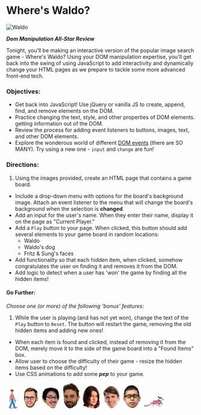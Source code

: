 # Where's Waldo?
![Waldo](http://i.giphy.com/cTNGSvoW2YkxO.gif)

***Dom Manipulation All-Star Review***

Tonight, you'll be making an interactive version of the popular image search game - Where's Waldo? Using your DOM manipulation expertise, you'll get back into the swing of using JavaScript to add interactivity and dynamically change your HTML pages as we prepare to tackle some more advanced front-end tech.

### Objectives:

- Get back into JavaScript! Use jQuery or vanilla JS to create, append, find, and remove elements on the DOM.
- Practice changing the text, style, and other properties of DOM elements. getting information out of the DOM.
- Review the process for adding event listeners to buttons, images, text, and other DOM elements.
- Explore the wonderous world of different [DOM events](https://developer.mozilla.org/en-US/docs/Web/Events) (there are SO MANY). Try using a new one - `input` and `change` are fun!

### Directions:

1. Using the images provided, create an HTML page that contains a game board.
- Include a drop-down menu with options for the board's background image. Attach an event listener to the menu that will change the board's background when the selection is **changed**.
- Add an input for the user's name. When they enter their name, display it on the page as "Current Player."
- Add a `Play` button to your page. When clicked, this button should add several elements to your game board in random locations:
  - Waldo
  - Waldo's dog
  - Fritz & Sung's faces
- Add functionality so that each hidden item, when clicked, somehow congratulates the user on finding it and removes it from the DOM.
- Add logic to detect when a user has 'won' the game by finding all the hidden items!

#### Go Further:

*Choose one (or more) of the following 'bonus' features:*

1. While the user is playing (and has not yet won), change the text of the `Play` button to `Reset`. The button will restart the game, removing the old hidden items and adding new ones!
- When each item is found and clicked, instead of removing it from the DOM, merely move it to the side of the game board into a "Found Items" box.
- Allow user to choose the difficulty of their game - resize the hidden items based on the difficulty!
- Use CSS animations to add some ***pep*** to your game.

![waldo](./img/waldo.png) ![frit](./img/fritz.png)  ![sng](./img/sung.png) ![justin](./img/justin.png) ![maria](./img/maria.png) ![paul](./img/paul.png) ![jason](./img/jason.png) ![woof](./img/woof.png)
